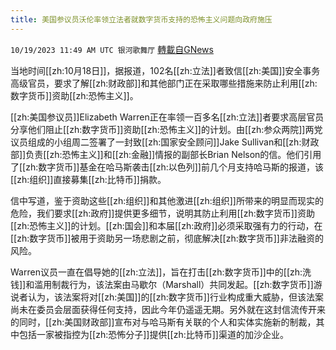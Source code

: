 ```yaml
---
title: 美国参议员沃伦率领立法者就数字货币支持的恐怖主义问题向政府施压
---
```

`10/19/2023 11:49 AM UTC 银河歌舞厅` [轉載自GNews](https://gnews.org/articles/1854719)

当地时间[[zh:10月18日]]，据报道，102名[[zh:立法]]者致信[[zh:美国]]安全事务高级官员，要求了解[[zh:财政部]]和其他部门正在采取哪些措施来防止利用[[zh:数字货币]]资助[[zh:恐怖主义]]。

[[zh:美国参议员]]Elizabeth Warren正在率领一百多名[[zh:立法]]者要求高层官员分享他们阻止[[zh:数字货币]]资助[[zh:恐怖主义]]的计划。由[[zh:参众两院]]两党议员组成的小组周二签署了一封致[[zh:国家安全顾问]]Jake Sullivan和[[zh:财政部]]负责[[zh:恐怖主义]]和[[zh:金融]]情报的副部长Brian Nelson的信。他们引用了[[zh:数字货币]]基金在哈马斯袭击[[zh:以色列]]前几个月支持哈马斯的报道，该[[zh:组织]]直接募集[[zh:比特币]]捐款。

信中写道，鉴于资助这些[[zh:组织]]和其他激进[[zh:组织]]所带来的明显而现实的危险，我们要求[[zh:政府]]提供更多细节，说明其防止利用[[zh:数字货币]]资助[[zh:恐怖主义]]的计划。[[zh:国会]]和本届[[zh:政府]]必须采取强有力的行动，在[[zh:数字货币]]被用于资助另一场悲剧之前，彻底解决[[zh:数字货币]]非法融资的风险。

Warren议员一直在倡导她的[[zh:立法]]，旨在打击[[zh:数字货币]]中的[[zh:洗钱]]和滥用制裁行为，该法案由马歇尔（Marshall）共同发起。[[zh:数字货币]]游说者认为，该法案将对[[zh:美国]]的[[zh:数字货币]]行业构成重大威胁，但该法案尚未在委员会层面获得任何支持，因此今年仍遥遥无期。另外就在这封信流传开来的同时，[[zh:美国财政部]]宣布对与哈马斯有关联的个人和实体实施新的制裁，其中包括一家被指控为[[zh:恐怖分子]]提供[[zh:比特币]]渠道的加沙企业。
